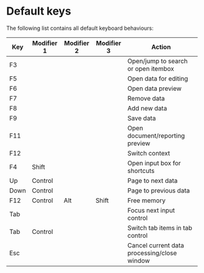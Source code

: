 # Default keys

The following list contains all default keyboard behaviours:

| Key | Modifier 1 | Modifier 2 | Modifier 3 | Action                |
|-----|------------|------------|------------|-----------------------|
| F3  |            |            |            | Open/jump to search or open itembox |
| F5  |            |            |            | Open data for editing |
| F6  |            |            |            | Open data preview           |
| F7  |            |            |            | Remove data           |
| F8  |            |            |            | Add new data          |
| F9  |            |            |            | Save data             |
| F11  |            |            |            | Open document/reporting preview         |
| F12  |            |            |            | Switch context       |
| F4  |     Shift       |            |            | Open input box for shortcuts       |
| Up  |     Control       |            |            | Page to next data       |
| Down  |   Control         |            |            | Page to previous data       |
| F12  |   Control         |   Alt         |   Shift         | Free memory       |
| Tab  |            |            |            | Focus next input control       |
| Tab  |   Control         |            |            | Switch tab items in tab control       |
| Esc  |            |            |            | Cancel current data processing/close window       |